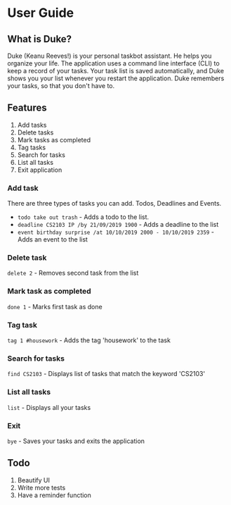 # User Guide

## What is Duke?
Duke (Keanu Reeves!) is your personal taskbot assistant. He helps you organize your life. 
The application uses a command line interface (CLI) to keep a record of your tasks. 
Your task list is saved automatically, and Duke shows you your list whenever you restart the application.
Duke remembers your tasks, so that you don't have to. 

## Features 
1. Add tasks 
1. Delete tasks
1. Mark tasks as completed
1. Tag tasks
1. Search for tasks 
1. List all tasks
1. Exit application

### Add task
There are three types of tasks you can add. Todos, Deadlines and Events. 

* `todo take out trash` - Adds a todo to the list.
* `deadline CS2103 IP /by 21/09/2019 1900` - Adds a deadline to the list
* `event birthday surprise /at 10/10/2019 2000 - 10/10/2019 2359` - Adds an event to the list


### Delete task
`delete 2` - Removes second task from the list

### Mark task as completed
`done 1` - Marks first task as done

### Tag task
`tag 1 #housework` - Adds the tag 'housework' to the task

### Search for tasks
`find CS2103` - Displays list of tasks that match the keyword 'CS2103'

### List all tasks
`list` - Displays all your tasks


### Exit
`bye` - Saves your tasks and exits the application

## Todo
1. Beautify UI 
1. Write more tests
1. Have a reminder function
